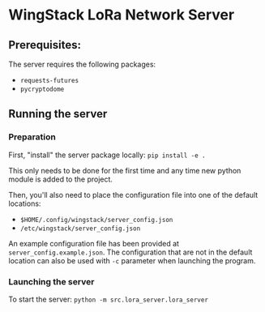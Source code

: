 # WingStack LoRa Network Server

## Prerequisites:

The server requires the following packages:
* `requests-futures`
* `pycryptodome`

## Running the server

### Preparation
First, "install" the server package locally: `pip install -e .`

This only needs to be done for the first time and any time new python module
is added to the project.

Then, you'll also need to place the configuration file into one of the default
locations:
* `$HOME/.config/wingstack/server_config.json`
* `/etc/wingstack/server_config.json`

An example configuration file has been provided at `server_config.example.json`.
The configuration that are not in the default location can also be used with
`-c` parameter when launching the program.

### Launching the server
To start the server: `python -m src.lora_server.lora_server`